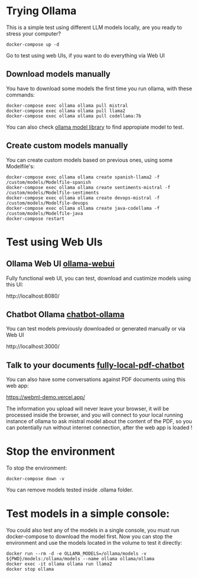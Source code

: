 # Trying Ollama

This is a simple test using different LLM models locally, are you ready to stress your computer?

```
docker-compose up -d
```

Go to test using web UIs, if you want to do everything via Web UI

## Download models manually

You have to download some models the first time you run ollama, with these commands:

```
docker-compose exec ollama ollama pull mistral
docker-compose exec ollama ollama pull llama2
docker-compose exec ollama ollama pull codellama:7b
```

You can also check [ollama model library](https://ollama.ai/library) to find appropiate model to test.

## Create custom models manually

You can create custom models based on previous ones, using some Modelfile's:

```
docker-compose exec ollama ollama create spanish-llama2 -f /custom/models/Modelfile-spanish
docker-compose exec ollama ollama create sentiments-mistral -f /custom/models/Modelfile-sentiments
docker-compose exec ollama ollama create devops-mistral -f /custom/models/Modelfile-devops
docker-compose exec ollama ollama create java-codellama -f /custom/models/Modelfile-java
docker-compose restart
```

# Test using Web UIs

## Ollama Web UI [ollama-webui](https://github.com/ollama-webui/ollama-webui)

Fully functional web UI, you can test, download and custimize models using this UI:

http://localhost:8080/

## Chatbot Ollama [chatbot-ollama](https://github.com/ivanfioravanti/chatbot-ollama)

You can test models previously downloaded or generated manually or via Web UI

http://localhost:3000/

## Talk to your documents [fully-local-pdf-chatbot](https://github.com/jacoblee93/fully-local-pdf-chatbot)

You can also have some conversations against PDF documents using this web app:

https://webml-demo.vercel.app/

The information you upload will never leave your browser, it will be processed inside the browser, and you will connect to your local running instance of ollama to ask mistral model about the content of the PDF, so you can potentially run without internet connection, after the web app is loaded !

# Stop the environment

To stop the environment:

```
docker-compose down -v
```

You can remove models tested inside .ollama folder.

# Test models in a simple console:

You could also test any of the models in a single console, you must run docker-compose to download the model first.
Now you can stop the environment and use the models located in the volume to test it directly:

```
docker run --rm -d -e OLLAMA_MODELS=/ollama/models -v ${PWD}/models:/ollama/models --name ollama ollama/ollama
docker exec -it ollama ollama run llama2
docker stop ollama
```
